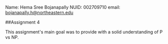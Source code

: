 Name: Hema Sree Bojanapally
NUID: 002709710
email: bojanapally.h@northeastern.edu

##Assignment 4

This assignment's main goal was to provide with a solid understanding of P vs NP.
